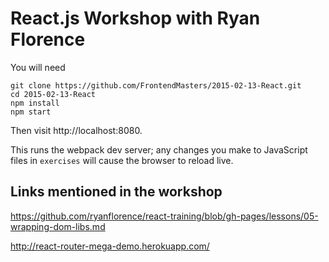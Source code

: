 React.js Workshop with Ryan Florence
====================================

You will need

```
git clone https://github.com/FrontendMasters/2015-02-13-React.git
cd 2015-02-13-React
npm install
npm start
```

Then visit http://localhost:8080.

This runs the webpack dev server; any changes you make to JavaScript
files in `exercises` will cause the browser to reload live.

Links mentioned in the workshop
-------------------------------

https://github.com/ryanflorence/react-training/blob/gh-pages/lessons/05-wrapping-dom-libs.md

http://react-router-mega-demo.herokuapp.com/
